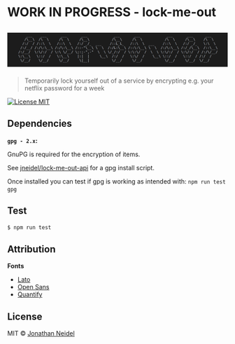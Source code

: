 # WORK IN PROGRESS - lock-me-out

<h2 align="center">
    <img src="img/logo.png" alt="lock-me-out">
</h2>

> Temporarily lock yourself out of a service by encrypting e.g. your netflix password for a week

[![License MIT](https://img.shields.io/badge/license-MIT-green.svg?style=flat-square)](https://github.com/jneidel/lock-me-out/blob/master/license)

<!--[![Github Release](https://img.shields.io/github/release/jneidel/lock-me-out/all.svg?style=flat-square)](https://github.com/jneidel/lock-me-out/releases)-->

<!--Description

## Features

> [View app]( URL )

## Usage

## Installation
-->

## Dependencies

**`gpg - 2.x`:**

GnuPG is required for the encryption of items.

See [jneidel/lock-me-out-api](https://github.com/jneidel/lock-me-out-api/blob/master/bin/install-gpg.sh) for a gpg install script.

Once installed you can test if gpg is working as intended with: `npm run test gpg`

## Test

```
$ npm run test
```

## Attribution

**Fonts**

- [Lato](https://fonts.google.com/specimen/Lato)
- [Open Sans](https://fonts.google.com/specimen/Open+Sans)
- [Quantify](https://www.dafont.com/quantify.font)

## License

MIT © [Jonathan Neidel](https://jneidel.com)
